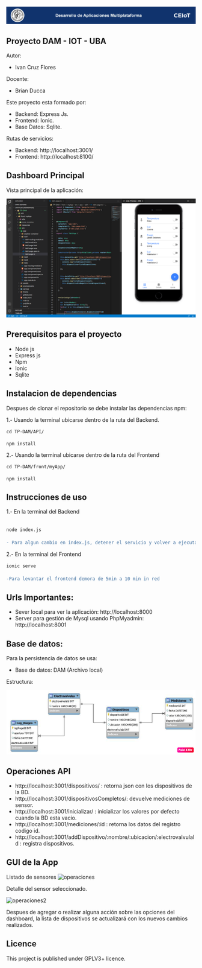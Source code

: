 ![header](imagenes/header.png)

## Proyecto DAM - IOT - UBA

Autor:
* Ivan Cruz Flores

Docente:

* Brian Ducca


Este proyecto esta formado por:
* Backend: Express Js.
* Frontend: Ionic.
* Base Datos: Sqlite.

Rutas de servicios:
* Backend: http://localhost:3001/
* Frontend: http://localhost:8100/

## Dashboard Principal
Vista principal de la aplicación:

![dashboard](imagenes/presentacion.png)

## Prerequisitos para el proyecto
* Node js
* Express js
* Npm
* Ionic
* Sqlite


## Instalacion de dependencias
Despues de clonar el repositorio se debe instalar las dependencias npm:

1.- Usando la terminal ubicarse dentro de la ruta del Backend.
```
cd TP-DAM/API/

npm install
```
2.- Usando la terminal ubicarse dentro de la ruta del Frontend
```
cd TP-DAM/front/myApp/

npm install

```

## Instrucciones de uso
1.- En la terminal del Backend
```diff

node index.js

- Para algun cambio en index.js, detener el servicio y volver a ejecutarlo in red
```

2.- En la terminal del Frontend
```diff
ionic serve

-Para levantar el frontend demora de 5min a 10 min in red
```
## Urls Importantes:

* Sever local para ver la aplicación: http://localhost:8000
* Server para gestión de Mysql usando PhpMyadmin: http://localhost:8001 


## Base de datos:
Para la persistencia de datos se usa:

* Base de datos: DAM (Archivo local)

Estructura:

![basedatos](imagenes/db.png)

## Operaciones API
* http://localhost:3001/dispositivos/ : retorna json con los dispositivos de la BD.
* http://localhost:3001/dispositivosCompletos/: devuelve mediciones de sensor.
* http://localhost:3001/inicializar/ : inicializar los valores por defecto cuando la BD esta vacio.
* http://localhost:3001/mediciones/:id : retorna los datos del registro codigo id.
* http://localhost:3001/addDispositivo/:nombre/:ubicacion/:electrovalvulaId : registra dispositivos.

## GUI de la App
Listado de sensores
![operaciones](doc/lista.png)

Detalle del sensor seleccionado.

![operaciones2](doc/detalle.png)

Despues de agregar o realizar alguna acción sobre las opciones del dashboard, la lista de dispositivos se actualizará con los nuevos cambios realizados.

## Licence

This project is published under GPLV3+ licence.


